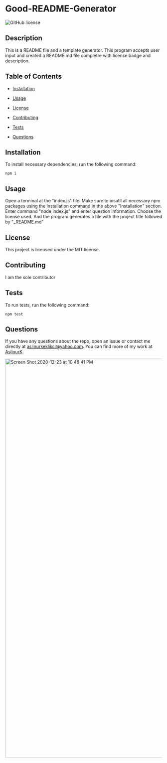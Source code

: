 # Good-README-Generator
![GitHub license](https://img.shields.io/badge/license-MIT-blue.svg)

## Description

This is a README file and a template generator. This program accepts user input and created a README.md file completre with license badge and description.

## Table of Contents 

* [Installation](#installation)

* [Usage](#usage)

* [License](#license)

* [Contributing](#contributing)

* [Tests](#tests)

* [Questions](#questions)

## Installation

To install necessary dependencies, run the following command:

```
npm i
```

## Usage

Open a terminal at the "index.js" file. Make sure to insatll all necessary npm packages using the installation command in the above "Installation" section. Enter command "node index.js" and enter question information. Choose the license used. And the program generates a file with the project title followed by "_README.md"

## License

This project is licensed under the MIT license.
  
## Contributing

I am the sole contributor

## Tests

To run tests, run the following command:

```
npm test
```

## Questions

If you have any questions about the repo, open an issue or contact me directly at aslinurkeklikci@yahoo.com. You can find more of my work at [AslinurK](https://github.com/AslinurK/).

<img width="1281" alt="Screen Shot 2020-12-23 at 10 46 41 PM" src="https://user-images.githubusercontent.com/59800707/103059103-25efe880-4572-11eb-97d8-4a6b03818a6c.png">


